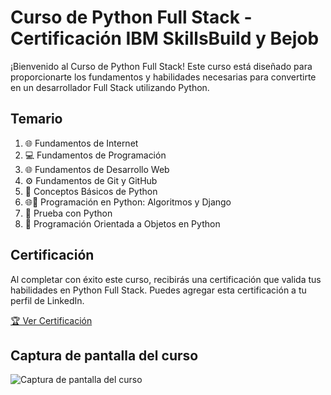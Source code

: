 # Curso de Python Full Stack - Certificación IBM SkillsBuild y Bejob

¡Bienvenido al Curso de Python Full Stack! Este curso está diseñado para proporcionarte los fundamentos y habilidades necesarias para convertirte en un desarrollador Full Stack utilizando Python.

## Temario

1. 🌐 Fundamentos de Internet
2. 💻 Fundamentos de Programación
3. 🌐 Fundamentos de Desarrollo Web
4. ⚙️ Fundamentos de Git y GitHub
5. 🐍 Conceptos Básicos de Python
6. 🌐🐍 Programación en Python: Algoritmos y Django
7. 🧪 Prueba con Python
8. 🧱 Programación Orientada a Objetos en Python

## Certificación

Al completar con éxito este curso, recibirás una certificación que valida tus habilidades en Python Full Stack. Puedes agregar esta certificación a tu perfil de LinkedIn.

[🏆 Ver Certificación](https://www.credly.com/badges/5cea7f95-6b36-40fe-b91a-a3e6fdd06421/linked_in_profile)

## Captura de pantalla del curso

![Captura de pantalla del curso](https://github.com/gliadev/cursoIBM/blob/main/assets/78279221/237a84af-b297-4568-a81e-9ab3e1ba2602)
